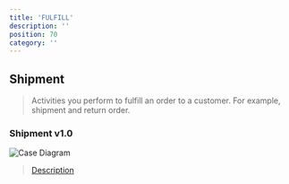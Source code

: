 ```yaml
---
title: 'FULFILL'
description: ''
position: 70
category: ''
---
```


## Shipment
> Activities you perform to fulfill an order to a customer. For example, shipment and return order.

### Shipment v1.0

![Case Diagram](https://raw.githubusercontent.com/cloudinformationmodel/cloudinformationmodel/v0.1.2/src/subjectAreas/Shipment/diagram.png)

> [Description](https://raw.githubusercontent.com/cloudinformationmodel/cloudinformationmodel/v0.1.2/src/subjectAreas/Shipment/about.jsonld)
